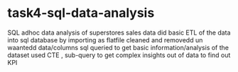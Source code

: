 # task4-sql-data-analysis
SQL adhoc data analysis of superstores sales data
did basic ETL of the data into sql database by importing as flatfile
cleaned and removedd un waantedd data/columns
sql queried to get basic information/analysis of the dataset
used CTE , sub-query to get complex insights out of data to find out KPI
